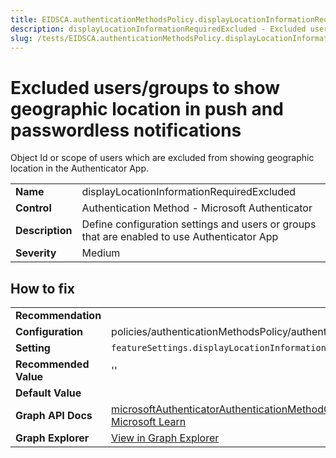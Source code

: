 ```yaml
---
title: EIDSCA.authenticationMethodsPolicy.displayLocationInformationRequiredExcluded
description: displayLocationInformationRequiredExcluded - Excluded users/groups to show geographic location in push and passwordless notifications
slug: /tests/EIDSCA.authenticationMethodsPolicy.displayLocationInformationRequiredExcluded
---
```


# Excluded users/groups to show geographic location in push and passwordless notifications

Object Id or scope of users which are excluded from showing geographic location in the Authenticator App.

| | |
|-|-|
| **Name** | displayLocationInformationRequiredExcluded |
| **Control** | Authentication Method - Microsoft Authenticator |
| **Description** | Define configuration settings and users or groups that are enabled to use Authenticator App |
| **Severity** | Medium |

## How to fix
| | |
|-|-|
| **Recommendation** |  |
| **Configuration** | policies/authenticationMethodsPolicy/authenticationMethodConfigurations('MicrosoftAuthenticator') |
| **Setting** | `featureSettings.displayLocationInformationRequiredState.excludeTarget.id` |
| **Recommended Value** | '' |
| **Default Value** |  |
| **Graph API Docs** | [microsoftAuthenticatorAuthenticationMethodConfiguration resource type - Microsoft Graph v1.0 - Microsoft Learn](https://learn.microsoft.com/en-us/graph/api/resources/microsoftauthenticatorauthenticationmethodconfiguration) |
| **Graph Explorer** | [View in Graph Explorer](https://developer.microsoft.com/en-us/graph/graph-explorer?request=policies/authenticationMethodsPolicy/authenticationMethodConfigurations('MicrosoftAuthenticator')&method=GET&version=beta&GraphUrl=https://graph.microsoft.com) |



